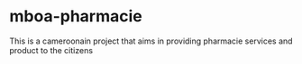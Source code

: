 # mboa-pharmacie
This is a cameroonain project that aims in providing pharmacie services and product to the citizens
